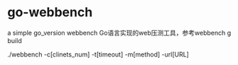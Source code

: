 # go-webbench
a simple go_version webbench
 Go语言实现的web压测工具，参考webbench
g build

./webbench -c[clinets_num] -t[timeout] -m[method] -url[URL]
